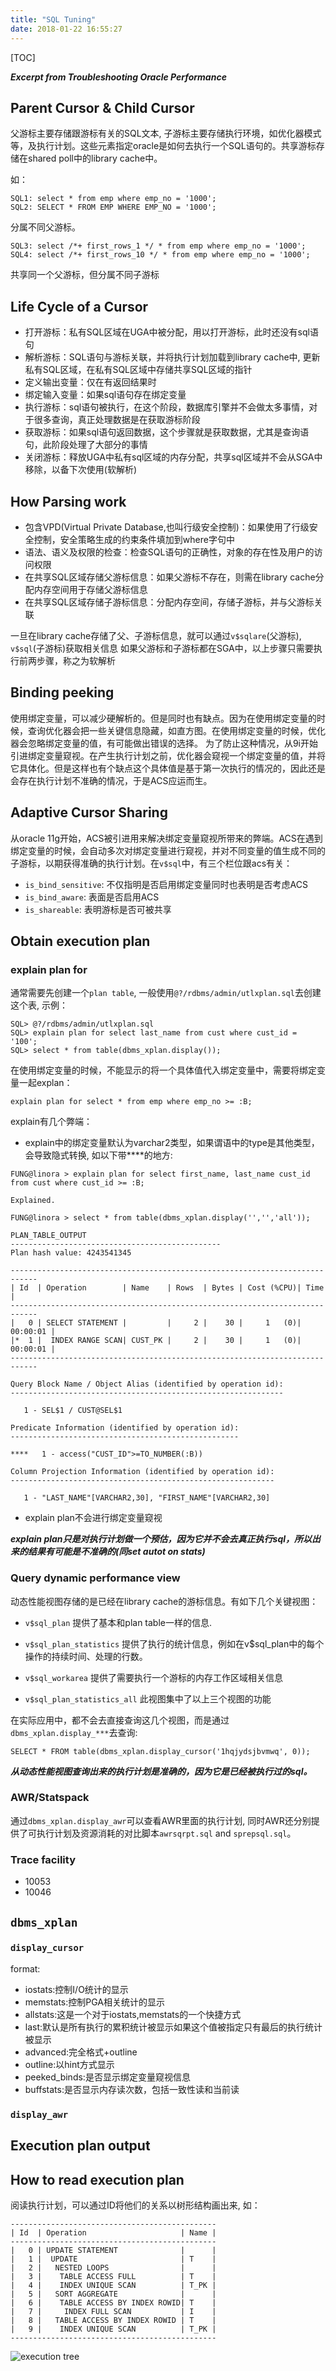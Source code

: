 ```yaml
---
title: "SQL Tuning"
date: 2018-01-22 16:55:27
---
```

[TOC]

***Excerpt from Troubleshooting Oracle Performance***
## Parent Cursor & Child Cursor
父游标主要存储跟游标有关的SQL文本, 子游标主要存储执行环境，如优化器模式等，及执行计划。这些元素指定oracle是如何去执行一个SQL语句的。共享游标存储在shared poll中的library cache中。

如：
```
SQL1: select * from emp where emp_no = '1000';
SQL2: SELECT * FROM EMP WHERE EMP_NO = '1000';
```
分属不同父游标。

```
SQL3: select /*+ first_rows_1 */ * from emp where emp_no = '1000';
SQL4: select /*+ first_rows_10 */ * from emp where emp_no = '1000';
```
共享同一个父游标，但分属不同子游标

## Life Cycle of a Cursor
* 打开游标：私有SQL区域在UGA中被分配，用以打开游标，此时还没有sql语句
* 解析游标：SQL语句与游标关联，并将执行计划加载到library cache中, 更新私有SQL区域，在私有SQL区域中存储共享SQL区域的指针
* 定义输出变量：仅在有返回结果时
* 绑定输入变量：如果sql语句存在绑定变量
* 执行游标：sql语句被执行，在这个阶段，数据库引擎并不会做太多事情，对于很多查询，真正处理数据是在获取游标阶段
* 获取游标：如果sql语句返回数据，这个步骤就是获取数据，尤其是查询语句，此阶段处理了大部分的事情
* 关闭游标：释放UGA中私有sql区域的内存分配，共享sql区域并不会从SGA中移除，以备下次使用(软解析)

## How Parsing work
* 包含VPD(Virtual Private Database,也叫行级安全控制)：如果使用了行级安全控制，安全策略生成的约束条件填加到where字句中
* 语法、语义及权限的检查：检查SQL语句的正确性，对象的存在性及用户的访问权限
* 在共享SQL区域存储父游标信息：如果父游标不存在，则需在library cache分配内存空间用于存储父游标信息
* 在共享SQL区域存储子游标信息：分配内存空间，存储子游标，并与父游标关联

一旦在library cache存储了父、子游标信息，就可以通过`v$sqlare`(父游标), `v$sql`(子游标)获取相关信息
如果父游标和子游标都在SGA中，以上步骤只需要执行前两步骤，称之为软解析

## Binding peeking
使用绑定变量，可以减少硬解析的。但是同时也有缺点。因为在使用绑定变量的时候，查询优化器会把一些关键信息隐藏，如直方图。在使用绑定变量的时候，优化器会忽略绑定变量的值，有可能做出错误的选择。
为了防止这种情况，从9i开始引进绑定变量窥视。在产生执行计划之前，优化器会窥视一个绑定变量的值，并将它具体化。但是这样也有个缺点这个具体值是基于第一次执行的情况的，因此还是会存在执行计划不准确的情况，于是ACS应运而生。

## Adaptive Cursor Sharing
从oracle 11g开始，ACS被引进用来解决绑定变量窥视所带来的弊端。ACS在遇到绑定变量的时候，会自动多次对绑定变量进行窥视，并对不同变量的值生成不同的子游标，以期获得准确的执行计划。在`v$sql`中，有三个栏位跟acs有关：

* `is_bind_sensitive`: 不仅指明是否启用绑定变量同时也表明是否考虑ACS
* `is_bind_aware`:   表面是否启用ACS
* `is_shareable`: 表明游标是否可被共享

## Obtain execution plan
### explain plan for
通常需要先创建一个`plan table`, 一般使用`@?/rdbms/admin/utlxplan.sql`去创建这个表, 示例：

```
SQL> @?/rdbms/admin/utlxplan.sql
SQL> explain plan for select last_name from cust where cust_id = '100';
SQL> select * from table(dbms_xplan.display());
```
在使用绑定变量的时候，不能显示的将一个具体值代入绑定变量中，需要将绑定变量一起explan：

```
explain plan for select * from emp where emp_no >= :B;
```
explain有几个弊端：

* explain中的绑定变量默认为varchar2类型，如果谓语中的type是其他类型，会导致隐式转换, 如以下带****的地方:
```
FUNG@linora > explain plan for select first_name, last_name cust_id from cust where cust_id >= :B;

Explained.

FUNG@linora > select * from table(dbms_xplan.display('','','all'));

PLAN_TABLE_OUTPUT
-----------------------------------------------
Plan hash value: 4243541345

----------------------------------------------------------------------------
| Id  | Operation        | Name    | Rows  | Bytes | Cost (%CPU)| Time     |
----------------------------------------------------------------------------
|   0 | SELECT STATEMENT |         |     2 |    30 |     1   (0)| 00:00:01 |
|*  1 |  INDEX RANGE SCAN| CUST_PK |     2 |    30 |     1   (0)| 00:00:01 |
----------------------------------------------------------------------------

Query Block Name / Object Alias (identified by operation id):
-------------------------------------------------------------

   1 - SEL$1 / CUST@SEL$1

Predicate Information (identified by operation id):
---------------------------------------------------

****   1 - access("CUST_ID">=TO_NUMBER(:B))

Column Projection Information (identified by operation id):
-----------------------------------------------------------

   1 - "LAST_NAME"[VARCHAR2,30], "FIRST_NAME"[VARCHAR2,30]
```

* explain plan不会进行绑定变量窥视

***explain plan只是对执行计划做一个预估，因为它并不会去真正执行sql，所以出来的结果有可能是不准确的(同set autot on stats)***

### Query dynamic performance view
动态性能视图存储的是已经在library cache的游标信息。有如下几个关键视图：

* `v$sql_plan`
提供了基本和plan table一样的信息.

* `v$sql_plan_statistics`
提供了执行的统计信息，例如在v$sql_plan中的每个操作的持续时间、处理的行数。

* `v$sql_workarea`
提供了需要执行一个游标的内存工作区域相关信息

* `v$sql_plan_statistics_all`
此视图集中了以上三个视图的功能

在实际应用中，都不会去直接查询这几个视图，而是通过`dbms_xplan.display_***`去查询:
```
SELECT * FROM table(dbms_xplan.display_cursor('1hqjydsjbvmwq', 0));
```

***从动态性能视图查询出来的执行计划是准确的，因为它是已经被执行过的sql。***

### AWR/Statspack
通过`dbms_xplan.display_awr`可以查看AWR里面的执行计划, 同时AWR还分别提供了可执行计划及资源消耗的对比脚本`awrsqrpt.sql` and `sprepsql.sql`。

### Trace facility
* 10053
* 10046

## `dbms_xplan`
### `display_cursor`
format:
   * iostats:控制I/O统计的显示
   * memstats:控制PGA相关统计的显示
   * allstats:这是一个对于iostats,memstats的一个快捷方式
   * last:默认是所有执行的累积统计被显示如果这个值被指定只有最后的执行统计被显示
   * advanced:完全格式+outline
   * outline:以hint方式显示
   * peeked_binds:是否显示绑定变量窥视信息
   * buffstats:是否显示内存读次数，包括一致性读和当前读

### `display_awr`

## Execution plan output
## How to read execution plan
阅读执行计划，可以通过ID将他们的关系以树形结构画出来, 如：
```
----------------------------------------------
| Id  | Operation                     | Name |
----------------------------------------------
|   0 | UPDATE STATEMENT              |      |
|   1 |  UPDATE                       | T    |
|   2 |   NESTED LOOPS                |      |
|   3 |    TABLE ACCESS FULL          | T    |
|   4 |    INDEX UNIQUE SCAN          | T_PK |
|   5 |   SORT AGGREGATE              |      |
|   6 |    TABLE ACCESS BY INDEX ROWID| T    |
|   7 |     INDEX FULL SCAN           | I    |
|   8 |   TABLE ACCESS BY INDEX ROWID | T    |
|   9 |    INDEX UNIQUE SCAN          | T_PK |
----------------------------------------------
```
![execution tree](/attach/oracle/execution_tree.jpg)


